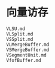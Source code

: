 # 向量访存

``` {.include}
VLSU.md
VLSplit.md
VSSplit.md
VLMergeBuffer.md
VSMergeBuffer.md
VSegmentUnit.md
VfofBuffer.md
```